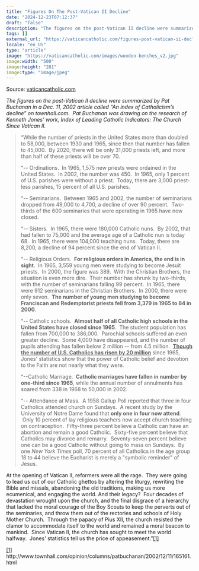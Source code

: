 ```yaml
---
title: "Figures On The Post-Vatican II Decline"
date: "2024-12-23T07:12:37"
draft: "false"
description: "The figures on the post-Vatican II decline were summarized by Pat Buchanan in a Dec. 11, 2002 article called “An index of Catholicism’s decline” on townhall.com.  Pat Buchanan was drawing on the research of Kenneth [...]"
tags: []
external_url: "https://vaticancatholic.com/figures-post-vatican-ii-decline"
locale: "en_US"
type: "article"
image: "https://vaticancatholic.com/images/wooden-benches_v2.jpg"
image:width: "500"
image:height: "281"
image:type: "image/jpeg"
---
```


Source: [vaticancatholic.com](https://vaticancatholic.com/figures-post-vatican-ii-decline)

<p><em>The figures on the post-Vatican II decline were summarized by Pat Buchanan in a Dec. 11, 2002 article called “An index of Catholicism’s decline” on townhall.com.  Pat Buchanan was drawing on the research of Kenneth Jones’ work, Index of Leading Catholic Indicators: The Church Since Vatican II.</em></p>
<blockquote>
<p>“While the number of priests in the United States more than doubled to 58,000, between 1930 and 1965, since then that number has fallen to 45,000.  By 2020, there will be only 31,000 priests left, and more than half of these priests will be over 70.</p>
<p>“-- Ordinations.  In 1965, 1,575 new priests were ordained in the United States.  In 2002, the number was 450.  In 1965, only 1 percent of U.S. parishes were without a priest.  Today, there are 3,000 priest-less parishes, 15 percent of all U.S. parishes.</p>
<p>“-- Seminarians.  Between 1965 and 2002, the number of seminarians dropped from 49,000 to 4,700, a decline of over 90 percent.  Two-thirds of the 600 seminaries that were operating in 1965 have now closed.</p>
<p>“-- Sisters.  In 1965, there were 180,000 Catholic nuns.  By 2002, that had fallen to 75,000 and the average age of a Catholic nun is today 68.  In 1965, there were 104,000 teaching nuns.  Today, there are 8,200, a decline of 94 percent since the end of Vatican II.</p>
<p>“-- Religious Orders.  <strong>For religious orders in America, the end is in sight</strong>.  In 1965, 3,559 young men were studying to become Jesuit priests.  In 2000, the figure was 389.  With the Christian Brothers, the situation is even more dire.  Their number has shrunk by two-thirds, with the number of seminarians falling 99 percent.  In 1965, there were 912 seminarians in the Christian Brothers.  In 2000, there were only seven.  <strong>The number of young men studying to become Franciscan and Redemptorist priests fell from 3,379 in 1965 to 84 in 2000</strong>.</p>
<p>“-- Catholic schools.  <strong>Almost half of all Catholic high schools in the United States have closed since 1965</strong>.  The student population has fallen from 700,000 to 386,000.  Parochial schools suffered an even greater decline.  Some 4,000 have disappeared, and the number of pupils attending has fallen below 2 million -- from 4.5 million.  <strong><u>Though the number of U.S. Catholics has risen by 20 million</u></strong> since 1965, Jones' statistics show that the power of Catholic belief and devotion to the Faith are not nearly what they were.</p>
<p>“--Catholic Marriage.  <strong>Catholic marriages have fallen in number by one-third since 1965</strong>, while the annual number of annulments has soared from 338 in 1968 to 50,000 in 2002.</p>
<p><span style="font-size: inherit;">“-- Attendance at Mass.  A 1958 Gallup Poll reported that three in four Catholics attended church on Sundays.  A recent study by the University of Notre Dame found that </span><strong style="font-size: inherit;">only one in four now attend</strong><span style="font-size: inherit;">.  Only 10 percent of lay religious teachers now accept church teaching on contraception.  Fifty-three percent believe a Catholic can have an abortion and remain a good Catholic.  Sixty-five percent believe that Catholics may divorce and remarry.  Seventy-seven percent believe one can be a good Catholic without going to mass on Sundays.  By one </span><em style="font-size: inherit;">New York Times</em><span style="font-size: inherit;"> poll, 70 percent of all Catholics in the age group 18 to 44 believe the Eucharist is merely a "symbolic reminder" of Jesus.</span></p>
</blockquote>
<p>At the opening of Vatican II, reformers were all the rage.  They were going to lead us out of our Catholic ghettos by altering the liturgy, rewriting the Bible and missals, abandoning the old traditions, making us more ecumenical, and engaging the world. And their legacy?  Four decades of devastation wrought upon the church, and the final disgrace of a hierarchy that lacked the moral courage of the Boy Scouts to keep the perverts out of the seminaries, and throw them out of the rectories and schools of Holy Mother Church.  Through the papacy of Pius XII, the church resisted the clamor to accommodate itself to the world and remained a moral beacon to mankind.  Since Vatican II, the church has sought to meet the world halfway.  Jones' statistics tell us the price of appeasement.”<a href="#_edn1" name="_ednref1">[1]</a></p>
<div class="footnotes">
<div>
<p><a href="#_ednref1" name="_edn1">[1]</a> http://www.townhall.com/opinion/columns/patbuchanan/2002/12/11/165161.html</p>
</div>
</div>
